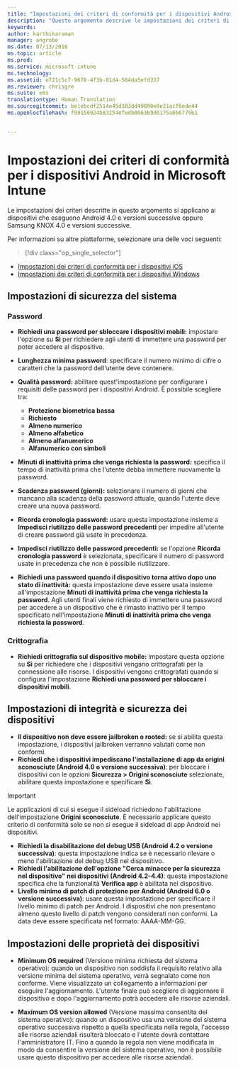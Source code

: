 ```yaml
---
title: "Impostazioni dei criteri di conformità per i dispositivi Android | Microsoft Intune"
description: "Questo argomento descrive le impostazioni dei criteri di conformità per i dispositivi Android."
keywords: 
author: karthikaraman
manager: angrobe
ms.date: 07/13/2016
ms.topic: article
ms.prod: 
ms.service: microsoft-intune
ms.technology: 
ms.assetid: e721c5c7-9678-4f3b-81d4-564da5efd337
ms.reviewer: chrisgre
ms.suite: ems
translationtype: Human Translation
ms.sourcegitcommit: be1ebcdf2514e45d383dd49890e0e21acf6ede44
ms.openlocfilehash: f99158924b83254efedb8663b9d6175a6b6775b1


---
```



# Impostazioni dei criteri di conformità per i dispositivi Android in Microsoft Intune

Le impostazioni dei criteri descritte in questo argomento si applicano ai dispositivi che eseguono Android 4.0 e versioni successive oppure Samsung KNOX 4.0 e versioni successive.

Per informazioni su altre piattaforme, selezionare una delle voci seguenti:
> [!div class="op_single_selector"]
- [Impostazioni dei criteri di conformità per i dispositivi iOS](ios-compliance-policy-settings-in-microsoft-intune.md)
- [Impostazioni dei criteri di conformità per i dispositivi Windows](windows-compliance-policy-settings-in-microsoft-intune.md)

## Impostazioni di sicurezza del sistema
### Password
- **Richiedi una password per sbloccare i dispositivi mobili:** impostare l'opzione su **Sì** per richiedere agli utenti di immettere una password per poter accedere al dispositivo.

-  **Lunghezza minima password**: specificare il numero minimo di cifre o caratteri che la password dell'utente deve contenere.

- **Qualità password:** abilitare quest'impostazione per configurare i requisiti delle password per i dispositivi Android. È possibile scegliere tra:
  -   **Protezione biometrica bassa**
  - **Richiesto**
  -   **Almeno numerico**
  -   **Almeno alfabetico**
  -   **Almeno alfanumerico**
  -   **Alfanumerico con simboli**

- **Minuti di inattività prima che venga richiesta la password:** specifica il tempo di inattività prima che l'utente debba immettere nuovamente la password.

- **Scadenza password (giorni):** selezionare il numero di giorni che mancano alla scadenza della password attuale, quando l'utente deve creare una nuova password.

- **Ricorda cronologia password:** usare questa impostazione insieme a **Impedisci riutilizzo delle password precedenti** per impedire all'utente di creare password già usate in precedenza.

- **Impedisci riutilizzo delle password precedenti:** se l'opzione **Ricorda cronologia password** è selezionata, specificare il numero di password usate in precedenza che non è possibile riutilizzare.

- **Richiedi una password quando il dispositivo torna attivo dopo uno stato di inattività:** questa impostazione deve essere usata insieme all'impostazione **Minuti di inattività prima che venga richiesta la password**. Agli utenti finali viene richiesto di immettere una password per accedere a un dispositivo che è rimasto inattivo per il tempo specificato nell'impostazione **Minuti di inattività prima che venga richiesta la password**.

### Crittografia
- **Richiedi crittografia sul dispositivo mobile:** impostare questa opzione su **Sì** per richiedere che i dispositivi vengano crittografati per la connessione alle risorse. I dispositivi vengono crittografati quando si configura l'impostazione **Richiedi una password per sbloccare i dispositivi mobili**.

## Impostazioni di integrità e sicurezza dei dispositivi

- **Il dispositivo non deve essere jailbroken o rooted:** se si abilita questa impostazione, i dispositivi jailbroken verranno valutati come non conformi.
- **Richiedi che i dispositivi impediscano l'installazione di app da origini sconosciute (Android 4.0 o versione successiva)**: per bloccare i dispositivi con le opzioni **Sicurezza > Origini sconosciute** selezionate, abilitare questa impostazione e specificare **Sì**.  
>[!IMPORTANT]
>Le applicazioni di cui si esegue il sideload richiedono l'abilitazione dell'impostazione **Origini sconosciute**.  È necessario applicare questo criterio di conformità solo se non si esegue il sideload di app Android nei dispositivi.

- **Richiedi la disabilitazione del debug USB (Android 4.2 o versione successiva)**: questa impostazione indica se è necessario rilevare o meno l'abilitazione del debug USB nel dispositivo.
- **Richiedi l'abilitazione dell'opzione "Cerca minacce per la sicurezza nel dispositivo" nei dispositivi (Android 4.2-4.4)**: questa impostazione specifica che la funzionalità **Verifica app** è abilitata nel dispositivo.
- **Livello minimo di patch di protezione per Android (Android 6.0 o versione successiva)**: usare questa impostazione per specificare il livello minimo di patch per Android.  I dispositivi che non presentano almeno questo livello di patch vengono considerati non conformi. La data deve essere specificata nel formato: AAAA-MM-GG.


## Impostazioni delle proprietà dei dispositivi
- **Minimum OS required** (Versione minima richiesta del sistema operativo): quando un dispositivo non soddisfa il requisito relativo alla versione minima del sistema operativo, verrà segnalato come non conforme.
  Viene visualizzato un collegamento a informazioni per eseguire l'aggiornamento. L'utente finale può scegliere di aggiornare il dispositivo e dopo l'aggiornamento potrà accedere alle risorse aziendali.

- **Maximum OS version allowed** (Versione massima consentita del sistema operativo): quando un dispositivo usa una versione del sistema operativo successiva rispetto a quella specificata nella regola, l'accesso alle risorse aziendali risulterà bloccato e l'utente dovrà contattare l'amministratore IT. Fino a quando la regola non viene modificata in modo da consentire la versione del sistema operativo, non è possibile usare questo dispositivo per accedere alle risorse aziendali.



<!--HONumber=Jul16_HO5-->


